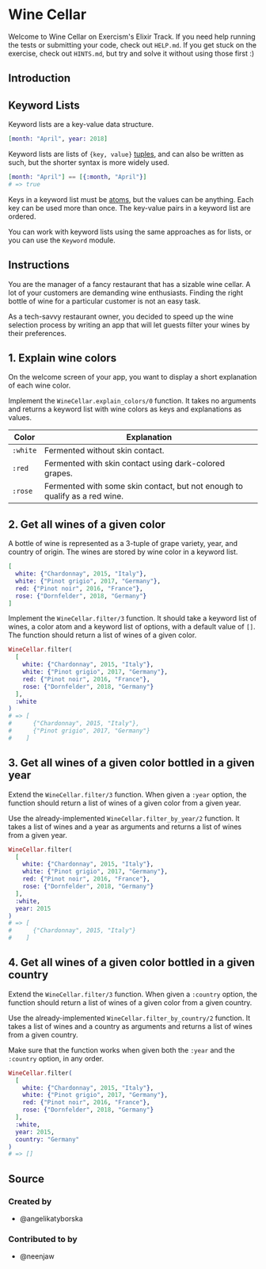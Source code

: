 # Wine Cellar

Welcome to Wine Cellar on Exercism's Elixir Track.
If you need help running the tests or submitting your code, check out `HELP.md`.
If you get stuck on the exercise, check out `HINTS.md`, but try and solve it without using those first :)

## Introduction

## Keyword Lists

Keyword lists are a key-value data structure.

```elixir
[month: "April", year: 2018]
```

Keyword lists are lists of `{key, value}` [tuples][exercism-tuples], and can also be written as such, but the shorter syntax is more widely used.

```elixir
[month: "April"] == [{:month, "April"}]
# => true
```

Keys in a keyword list must be [atoms][exercism-atoms], but the values can be anything. Each key can be used more than once. The key-value pairs in a keyword list are ordered.

You can work with keyword lists using the same approaches as for lists, or you can use the `Keyword` module.

[exercism-tuples]: https://exercism.org/tracks/elixir/concepts/tuples
[exercism-atoms]: https://exercism.org/tracks/elixir/concepts/atoms

## Instructions

You are the manager of a fancy restaurant that has a sizable wine cellar. A lot of your customers are demanding wine enthusiasts. Finding the right bottle of wine for a particular customer is not an easy task.

As a tech-savvy restaurant owner, you decided to speed up the wine selection process by writing an app that will let guests filter your wines by their preferences.

## 1. Explain wine colors

On the welcome screen of your app, you want to display a short explanation of each wine color.

Implement the `WineCellar.explain_colors/0` function. It takes no arguments and returns a keyword list with wine colors as keys and explanations as values.

| Color    | Explanation                                                                |
| -------- | -------------------------------------------------------------------------- |
| `:white` | Fermented without skin contact.                                            |
| `:red`   | Fermented with skin contact using dark-colored grapes.                     |
| `:rose`  | Fermented with some skin contact, but not enough to qualify as a red wine. |

## 2. Get all wines of a given color

A bottle of wine is represented as a 3-tuple of grape variety, year, and country of origin. The wines are stored by wine color in a keyword list.

```elixir
[
  white: {"Chardonnay", 2015, "Italy"},
  white: {"Pinot grigio", 2017, "Germany"},
  red: {"Pinot noir", 2016, "France"},
  rose: {"Dornfelder", 2018, "Germany"}
]
```

Implement the `WineCellar.filter/3` function. It should take a keyword list of wines, a color atom and a keyword list of options, with a default value of `[]`. The function should return a list of wines of a given color.

```elixir
WineCellar.filter(
  [
    white: {"Chardonnay", 2015, "Italy"},
    white: {"Pinot grigio", 2017, "Germany"},
    red: {"Pinot noir", 2016, "France"},
    rose: {"Dornfelder", 2018, "Germany"}
  ],
  :white
)
# => [
#      {"Chardonnay", 2015, "Italy"},
#      {"Pinot grigio", 2017, "Germany"}
#    ]
```

## 3. Get all wines of a given color bottled in a given year

Extend the `WineCellar.filter/3` function. When given a `:year` option, the function should return a list of wines of a given color from a given year.

Use the already-implemented `WineCellar.filter_by_year/2` function. It takes a list of wines and a year as arguments and returns a list of wines from a given year.

```elixir
WineCellar.filter(
  [
    white: {"Chardonnay", 2015, "Italy"},
    white: {"Pinot grigio", 2017, "Germany"},
    red: {"Pinot noir", 2016, "France"},
    rose: {"Dornfelder", 2018, "Germany"}
  ],
  :white,
  year: 2015
)
# => [
#      {"Chardonnay", 2015, "Italy"}
#    ]
```

## 4. Get all wines of a given color bottled in a given country

Extend the `WineCellar.filter/3` function. When given a `:country` option, the function should return a list of wines of a given color from a given country.

Use the already-implemented `WineCellar.filter_by_country/2` function. It takes a list of wines and a country as arguments and returns a list of wines from a given country.

Make sure that the function works when given both the `:year` and the `:country` option, in any order.

```elixir
WineCellar.filter(
  [
    white: {"Chardonnay", 2015, "Italy"},
    white: {"Pinot grigio", 2017, "Germany"},
    red: {"Pinot noir", 2016, "France"},
    rose: {"Dornfelder", 2018, "Germany"}
  ],
  :white,
  year: 2015,
  country: "Germany"
)
# => []
```

## Source

### Created by

- @angelikatyborska

### Contributed to by

- @neenjaw
